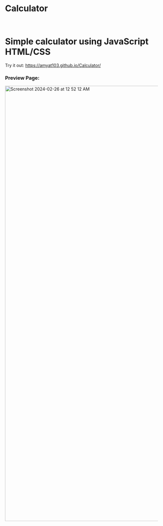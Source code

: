 # Calculator
<br>
<h1>Simple calculator using JavaScript HTML/CSS</h1>

Try it out: https://amyat103.github.io/Calculator/

<h3>Preview Page:</h3>
<img width="1434" alt="Screenshot 2024-02-26 at 12 52 12 AM" src="https://github.com/Amyat103/Calculator/assets/109713601/b2566a11-f96e-49a7-a05c-c8f088caf670">
